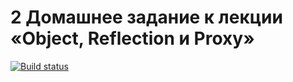 # 2 Домашнее задание к лекции «Object, Reflection и Proxy»

[![Build status](https://ci.appveyor.com/api/projects/status/ief206wjsq7k2n95/branch/master?svg=true)](https://ci.appveyor.com/project/Sergius92739/ajs-6-2-destructuring/branch/master)
